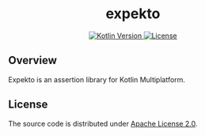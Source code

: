 <h1 style="text-align: center;">expekto</h1>

<p style="text-align: center;">
    <a href="http://kotlinlang.org">
        <img alt="Kotlin Version" src="https://img.shields.io/badge/kotlin-1.9.10-blue.svg?logo=kotlin">
    </a>
    <a href="https://github.com/ktorium/expekto/blob/main/LICENSE">
        <img alt="License" src="https://img.shields.io/github/license/ktorium/expekto">
    </a>
</p>

## Overview

Expekto is an assertion library for Kotlin Multiplatform.

## License

The source code is distributed under [Apache License 2.0](LICENSE).
